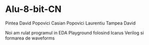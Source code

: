 # Alu-8-bit-CN

Pintea David
Popovici Casian
Popovici Laurentiu
Tampea David

Noi am rulat programul in EDA Playground folosind Icarus Verilog si formarea de waveforms
